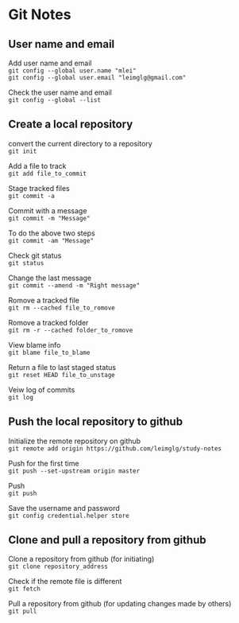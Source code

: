 Git Notes
=====================================

User name and email
-------------------------------------

Add user name and email  
`git config --global user.name "mlei"`  
`git config --global user.email "leimglg@gmail.com"`  

Check the user name and email  
`git config --global --list`  

Create a local repository
-------------------------------------

convert the current directory to a repository  
`git init`  

Add a file to track  
`git add file_to_commit`  

Stage tracked files  
`git commit -a`  

Commit with a message  
`git commit -m "Message"`  

To do the above two steps  
`git commit -am "Message"`  

Check git status  
`git status`  

Change the last message  
`git commit --amend -m "Right message"`  

Romove a tracked file  
`git rm --cached file_to_romove`  

Romove a tracked folder  
`git rm -r --cached folder_to_romove`  

View blame info  
`git blame file_to_blame`  

Return a file to last staged status  
`git reset HEAD file_to_unstage`  

Veiw log of commits  
`git log`  

Push the local repository to github
-------------------------------------
Initialize the remote repository on github  
`git remote add origin https://github.com/leimglg/study-notes`  

Push for the first time  
`git push --set-upstream origin master`  

Push  
`git push`  

Save the username and password  
`git config credential.helper store`  

Clone and pull a repository from github
-------------------------------------

Clone a repository from github (for initiating)  
`git clone repository_address`  

Check if the remote file is different  
`git fetch`  

Pull a repository from github (for updating changes made by others)  
`git pull`  



